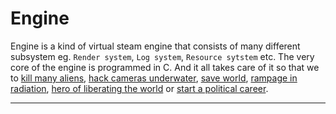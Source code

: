 # Engine

Engine is a kind of virtual steam engine that consists of many different subsystem eg. `Render system`,
`Log system`, `Resource sytstem` etc. The very core of the engine is programmed in C. And it all takes care of it so that we to [kill many aliens][Doom], [hack cameras underwater][Bioshock],
[save world][spellcross], [rampage in radiation][fallout], [hero of liberating the world][had] or [start a political career][mafie].

---

[doom]: https://en.wikipedia.org/wiki/Doom
[bioshock]: https://en.wikipedia.org/wiki/BioShock
[fallout]: https://en.wikipedia.org/wiki/Fallout
[spellcross]: https://en.wikipedia.org/wiki/Spellcross
[had]: https://en.wikipedia.org/wiki/Hidden_%26_Dangerous
[mafie]: https://en.wikipedia.org/wiki/Mafia:_The_City_of_Lost_Heaven
